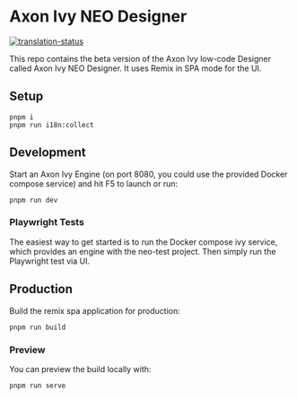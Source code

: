 # Axon Ivy NEO Designer

[![translation-status](https://hosted.weblate.org/widget/axonivy/neo/neo/svg-badge.svg)](https://hosted.weblate.org/engage/axonivy/)

This repo contains the beta version of the Axon Ivy low-code Designer called Axon Ivy NEO Designer.
It uses Remix in SPA mode for the UI.

## Setup

```shellscript
pnpm i
pnpm run i18n:collect
```

## Development

Start an Axon Ivy Engine (on port 8080, you could use the provided Docker compose service) and hit F5 to launch or run:

```shellscript
pnpm run dev
```

### Playwright Tests

The easiest way to get started is to run the Docker compose ivy service, which provides an engine with the neo-test project. Then simply run the Playwright test via UI.

## Production

Build the remix spa application for production:

```shellscript
pnpm run build
```

### Preview

You can preview the build locally with:

```shellscript
pnpm run serve
```
